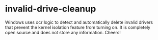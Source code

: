 # invalid-drive-cleanup
Windows uses ocr logic to detect and automatically delete invalid drivers that prevent the kernel isolation feature from turning on. It is completely open source and does not store any information. Cheers!
